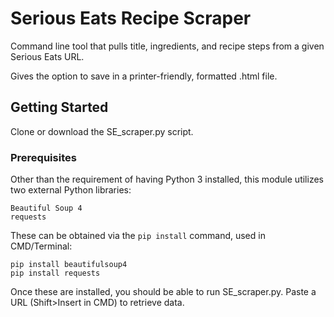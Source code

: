 # Serious Eats Recipe Scraper

Command line tool that pulls title, ingredients, and recipe steps from a given Serious Eats URL.

Gives the option to save in a printer-friendly, formatted .html file.


## Getting Started

Clone or download the SE_scraper.py script.

### Prerequisites

Other than the requirement of having Python 3 installed, this module utilizes two external Python libraries:  


```
Beautiful Soup 4  
requests
```  

These can be obtained via the `pip install` command, used in CMD/Terminal:


```
pip install beautifulsoup4
pip install requests
```

Once these are installed, you should be able to run SE_scraper.py. Paste a URL (Shift>Insert in CMD) to retrieve data.
